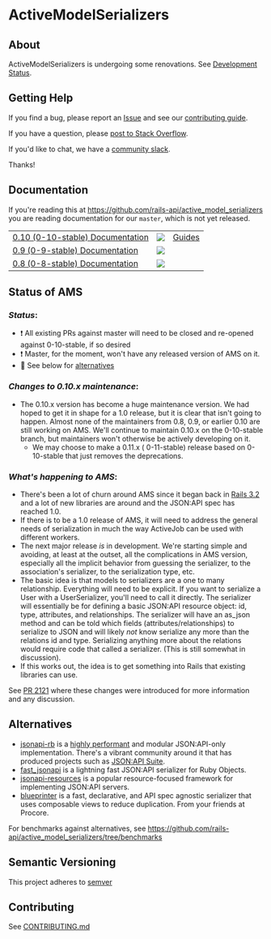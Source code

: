 # ActiveModelSerializers

## About

ActiveModelSerializers is undergoing some renovations. See [Development Status](#status-of-ams).

## Getting Help

If you find a bug, please report an [Issue](https://github.com/rails-api/active_model_serializers/issues/new)
and see our [contributing guide](CONTRIBUTING.md).

If you have a question, please [post to Stack Overflow](http://stackoverflow.com/questions/tagged/active-model-serializers).

If you'd like to chat, we have a [community slack](http://amserializers.herokuapp.com).

Thanks!

## Documentation

If you're reading this at https://github.com/rails-api/active_model_serializers you are
reading documentation for our `master`, which is not yet released.

<table>
  <tr>  
    <td>
      <a href='https://github.com/rails-api/active_model_serializers/tree/0-10-stable'>0.10 (0-10-stable) Documentation
      </a>
    </td>
    <td>
      <a href='http://www.rubydoc.info/gems/active_model_serializers/0.10.6'>
        <img src='http://img.shields.io/badge/yard-docs-blue.svg' />
      </a>
    </td>
    <td>
      <a href='https://github.com/rails-api/active_model_serializers/tree/v0.10.6/docs'>
        Guides
      </a>
    </td>
  </tr>
  <tr>
    <td>
      <a href='https://github.com/rails-api/active_model_serializers/tree/0-9-stable'>0.9 (0-9-stable) Documentation
      </a>
    </td>
    <td>
      <a href='http://www.rubydoc.info/github/rails-api/active_model_serializers/0-9-stable'>
        <img src='http://img.shields.io/badge/yard-docs-blue.svg' />
      </a>
    </td>
    <td></td>
  </tr>
  <tr>
    <td>
      <a href='https://github.com/rails-api/active_model_serializers/tree/0-8-stable'>0.8 (0-8-stable) Documentation
      </a>
    </td>
    <td>
      <a href='http://www.rubydoc.info/github/rails-api/active_model_serializers/0-8-stable'>
        <img src='http://img.shields.io/badge/yard-docs-blue.svg' />
      </a>
    </td>
    <td></td>
  </tr>
</table>


## Status of AMS

### *Status*:

- ❗️ All existing PRs against master will need to be closed and re-opened against 0-10-stable, if so desired
- ❗️ Master, for the moment, won't have any released version of AMS on it.
- :eyes: See below for [alternatives](#alternatives)


### *Changes to 0.10.x maintenance*:

- The 0.10.x version has become a huge maintenance version.  We had hoped to get it in shape for a 1.0 release, but it is clear that isn't going to happen.  Almost none of the maintainers from 0.8, 0.9, or earlier 0.10 are still working on AMS. We'll continue to maintain 0.10.x on the 0-10-stable branch, but maintainers won't otherwise be actively developing on it.
  - We may choose to make a 0.11.x ( 0-11-stable) release based on 0-10-stable that just removes the deprecations.

### *What's happening to AMS*:

- There's been a lot of churn around AMS since it began back in [Rails 3.2](CHANGELOG-prehistory.md) and a lot of new libraries are around and the JSON:API spec has reached 1.0.
- If there is to be a 1.0 release of AMS, it will need to address the general needs of serialization in much the way ActiveJob can be used with different workers.
- The next major release *is* in development. We're starting simple and avoiding, at least at the outset, all the complications in AMS version, especially all the implicit behavior from guessing the serializer, to the association's serializer, to the serialization type, etc.
- The basic idea is that models to serializers are a one to many relationship.  Everything will need to be explicit.  If you want to serialize a User with a UserSerializer, you'll need to call it directly.  The serializer will essentially be for defining a basic JSON:API resource object: id, type, attributes, and relationships. The serializer will have an as_json method and can be told which fields (attributes/relationships) to serialize to JSON and will likely *not* know serialize any more than the relations id and type.  Serializing anything more about the relations would require code that called a serializer. (This is still somewhat in discussion).
- If this works out, the idea is to get something into Rails that existing libraries can use.

See [PR 2121](https://github.com/rails-api/active_model_serializers/pull/2121) where these changes were introduced for more information and any discussion.



## Alternatives

- [jsonapi-rb](http://jsonapi-rb.org/) is a [highly performant](https://gist.github.com/NullVoxPopuli/748e89ddc1732b42fdf42435d773734a) and modular JSON:API-only implementation.  There's a vibrant community around it that has produced projects such as [JSON:API Suite](https://jsonapi-suite.github.io/jsonapi_suite_deprecated/).
- [fast_jsonapi](https://github.com/fast-jsonapi/fast_jsonapi) is a lightning fast JSON:API serializer for Ruby Objects.
- [jsonapi-resources](https://github.com/cerebris/jsonapi-resources) is a popular resource-focused framework for implementing JSON:API servers.
- [blueprinter](https://github.com/procore/blueprinter) is a fast, declarative, and API spec agnostic serializer that uses composable views to reduce duplication. From your friends at Procore.


For benchmarks against alternatives, see https://github.com/rails-api/active_model_serializers/tree/benchmarks



## Semantic Versioning

This project adheres to [semver](http://semver.org/)

## Contributing

See [CONTRIBUTING.md](CONTRIBUTING.md)
